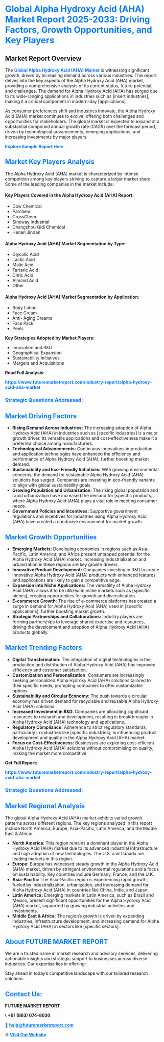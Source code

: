 <h1 style="color: #007BFF;">Global Alpha Hydroxy Acid (AHA) Market Report 2025-2033: Driving Factors, Growth Opportunities, and Key Players</h1>

<section id="overview">
<h2>Market Report Overview</h2>
<p>The <a href="https://www.futuremarketreport.com/industry-report/alpha-hydroxy-acid-aha-market" style="color: #007BFF; text-decoration: none;"><strong>Global Alpha Hydroxy Acid (AHA) Market</strong></a> is witnessing significant growth, driven by increasing demand across various industries. This report delves into the key aspects of the Alpha Hydroxy Acid (AHA) market, providing a comprehensive analysis of its current status, future potential, and challenges. The demand for Alpha Hydroxy Acid (AHA) has surged due to its wide-ranging applications in industries such as [insert industries], making it a critical component in modern-day [applications].</p>
<p>As consumer preferences shift and industries innovate, the Alpha Hydroxy Acid (AHA) market continues to evolve, offering both challenges and opportunities for stakeholders. The global market is expected to expand at a substantial compound annual growth rate (CAGR) over the forecast period, driven by technological advancements, emerging applications, and increasing investments by major players.</p>
</section>

<section id="overview">
<p><a href="https://www.futuremarketreport.com/request-sample/reportId=58124" style="color: #007BFF; text-decoration: none;"><strong>Explore Sample Report Here</strong></a></p>
</section>

<section id="key-players">
<h2 style="color: #007BFF;">Market Key Players Analysis</h2>
<p>The Alpha Hydroxy Acid (AHA) market is characterized by intense competition among key players striving to capture a larger market share. Some of the leading companies in the market include:</p>
<h4>Key Players Covered in the Alpha Hydroxy Acid (AHA) Report:</h4>
<ul><li>Dow Chemical</li><li>Parchem</li><li>CrossChem</li><li>Sinoway Industrial</li><li>Changzhou Qidi Chemical</li><li>Henan Jindan</li></ul>
<h4>Alpha Hydroxy Acid (AHA) Market Segmentation by Type:</h4>
<ul><li>Glycolic Acid</li><li>Lactic Acid</li><li>Malic Acid</li><li>Tartaric Acid</li><li>Citric Acid</li><li>Almond Acid</li><li>Other</li></ul>

<h4>Alpha Hydroxy Acid (AHA) Market Segmentation by Application:</h4>
<ul><li>Body Lotion</li><li>Face Cream</li><li>Anti- Aging Creams</li><li>Face Pack</li><li>Peels</li></ul>
<p><strong>Key Strategies Adopted by Market Players:</strong></p>
<ul>
<li>Innovation and R&D</li>
<li>Geographical Expansion</li>
<li>Sustainability Initiatives</li>
<li>Mergers and Acquisitions</li>
</ul>
</section>

<section>
<p><strong>Read Full Analysis: </strong></p><a href="https://www.futuremarketreport.com/industry-report/alpha-hydroxy-acid-aha-market" style="color: #007BFF; text-decoration: none;"><strong>https://www.futuremarketreport.com/industry-report/alpha-hydroxy-acid-aha-market</strong></a>
<h3 style="color: #007BFF;">Strategic Questions Addressed:</h3>
</section>

<section id="driving-factors">
<h2 style="color: #007BFF;">Market Driving Factors</h2>
<ul>
<li><strong>Rising Demand Across Industries:</strong> The increasing adoption of Alpha Hydroxy Acid (AHA) in industries such as [specific industries] is a major growth driver. Its versatile applications and cost-effectiveness make it a preferred choice among manufacturers.</li>
<li><strong>Technological Advancements:</strong> Continuous innovations in production and application technologies have enhanced the efficiency and performance of Alpha Hydroxy Acid (AHA), further boosting market demand.</li>
<li><strong>Sustainability and Eco-Friendly Initiatives:</strong> With growing environmental concerns, the demand for sustainable Alpha Hydroxy Acid (AHA) solutions has surged. Companies are investing in eco-friendly variants to align with global sustainability goals.</li>
<li><strong>Growing Population and Urbanization:</strong> The rising global population and rapid urbanization have increased the demand for [specific products], where Alpha Hydroxy Acid (AHA) plays a vital role in meeting consumer needs.</li>
<li><strong>Government Policies and Incentives:</strong> Supportive government regulations and incentives for industries using Alpha Hydroxy Acid (AHA) have created a conducive environment for market growth.</li>
</ul>
</section>

<section id="growth-opportunities">
<h2 style="color: #007BFF;">Market Growth Opportunities</h2>
<ul>
<li><strong>Emerging Markets:</strong> Developing economies in regions such as Asia-Pacific, Latin America, and Africa present untapped potential for the Alpha Hydroxy Acid (AHA) market. Increasing industrialization and urbanization in these regions are key growth drivers.</li>
<li><strong>Innovative Product Development:</strong> Companies investing in R&D to create innovative Alpha Hydroxy Acid (AHA) products with enhanced features and applications are likely to gain a competitive edge.</li>
<li><strong>Expansion into Niche Applications:</strong> The versatility of Alpha Hydroxy Acid (AHA) allows it to be utilized in niche markets such as [specific niches], creating opportunities for growth and diversification.</li>
<li><strong>E-commerce Growth:</strong> The rise of e-commerce platforms has created a surge in demand for Alpha Hydroxy Acid (AHA) used in [specific applications], further boosting market growth.</li>
<li><strong>Strategic Partnerships and Collaborations:</strong> Industry players are forming partnerships to leverage shared expertise and resources, driving the development and adoption of Alpha Hydroxy Acid (AHA) products globally.</li>
</ul>
</section>

<section id="trending-factors">
<h2 style="color: #007BFF;">Market Trending Factors</h2>
<ul>
<li><strong>Digital Transformation:</strong> The integration of digital technologies in the production and distribution of Alpha Hydroxy Acid (AHA) has improved efficiency and customer satisfaction.</li>
<li><strong>Customization and Personalization:</strong> Consumers are increasingly seeking personalized Alpha Hydroxy Acid (AHA) solutions tailored to their specific needs, prompting companies to offer customizable options.</li>
<li><strong>Sustainability and Circular Economy:</strong> The push towards a circular economy has driven demand for recyclable and reusable Alpha Hydroxy Acid (AHA) solutions.</li>
<li><strong>Increased Investment in R&D:</strong> Companies are allocating significant resources to research and development, resulting in breakthroughs in Alpha Hydroxy Acid (AHA) technology and applications.</li>
<li><strong>Regulatory Compliance:</strong> Adherence to strict regulatory standards, particularly in industries like [specific industries], is influencing product development and quality in the Alpha Hydroxy Acid (AHA) market.</li>
<li><strong>Focus on Cost-Effectiveness:</strong> Businesses are exploring cost-efficient Alpha Hydroxy Acid (AHA) solutions without compromising on quality, making the market more competitive.</li>
</ul>
</section>

<section>
<p><strong>Get Full Report: </strong></p><a href="https://www.futuremarketreport.com/industry-report/alpha-hydroxy-acid-aha-market" style="color: #007BFF; text-decoration: none;"><strong>https://www.futuremarketreport.com/industry-report/alpha-hydroxy-acid-aha-market</strong></a>
<h3 style="color: #007BFF;">Strategic Questions Addressed:</h3>
</section>


<section id="regional-analysis">
<h2 style="color: #007BFF;">Market Regional Analysis</h2>
<p>The global Alpha Hydroxy Acid (AHA) market exhibits varied growth patterns across different regions. The key regions analyzed in this report include North America, Europe, Asia-Pacific, Latin America, and the Middle East & Africa:</p>
<ul>
<li><strong>North America:</strong> This region remains a dominant player in the Alpha Hydroxy Acid (AHA) market due to its advanced industrial infrastructure and high adoption of new technologies. The U.S. and Canada are leading markets in this region.</li>
<li><strong>Europe:</strong> Europe has witnessed steady growth in the Alpha Hydroxy Acid (AHA) market, driven by stringent environmental regulations and a focus on sustainability. Key countries include Germany, France, and the U.K.</li>
<li><strong>Asia-Pacific:</strong> The Asia-Pacific region is experiencing rapid growth, fueled by industrialization, urbanization, and increasing demand for Alpha Hydroxy Acid (AHA) in countries like China, India, and Japan.</li>
<li><strong>Latin America:</strong> Emerging markets in Latin America, such as Brazil and Mexico, present significant opportunities for the Alpha Hydroxy Acid (AHA) market, supported by growing industrial activities and investments.</li>
<li><strong>Middle East & Africa:</strong> The region’s growth is driven by expanding industries, infrastructure development, and increasing demand for Alpha Hydroxy Acid (AHA) in sectors like [specific sectors].</li>
</ul>
</section>

<footer>
<h2 style="color: #007BFF;">About FUTURE MARKET REPORT</h2>
<p>We are a trusted name in market research and advisory services, delivering actionable insights and strategic support to businesses across diverse industries. Our expertise lies in offering:</p>

<p>Stay ahead in today’s competitive landscape with our tailored research solutions.</p>

<h2 style="color: #007BFF;">Contact Us:</h2>
<p><strong>FUTURE MARKET REPORT</strong></p>
<p>📞 <strong>+91 (883) 074-8030</strong></p>
<p>📧 <strong><a href="mailto:help@futuremarketreport.com" style="color: #007BFF;">help@futuremarketreport.com</a></strong></p>
<p>🌐 <strong><a href="https://www.futuremarketreport.com/" style="color: #007BFF;">Visit Our Website</a></strong></p>
</footer>